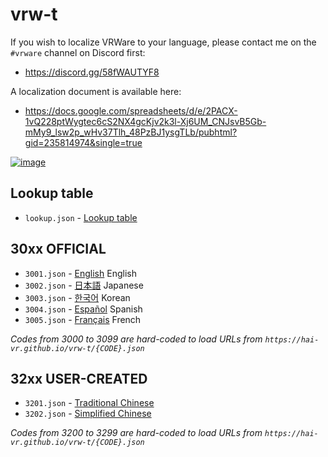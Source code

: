 # vrw-t

If you wish to localize VRWare to your language, please contact me on the `#vrware` channel on Discord first:

- https://discord.gg/58fWAUTYF8

A localization document is available here:

- https://docs.google.com/spreadsheets/d/e/2PACX-1vQ228ptWygtec6cS2NX4gcKjv2k3l-Xj6UM_CNJsvB5Gb-mMy9_lsw2p_wHv37Tlh_48PzBJ1ysgTLb/pubhtml?gid=235814974&single=true

[![image](https://github.com/hai-vr/vrw-t/assets/60819407/1a2c32ba-a3a2-48a6-805e-b25bb8115f1b)](https://docs.google.com/spreadsheets/d/e/2PACX-1vQ228ptWygtec6cS2NX4gcKjv2k3l-Xj6UM_CNJsvB5Gb-mMy9_lsw2p_wHv37Tlh_48PzBJ1ysgTLb/pubhtml?gid=235814974&single=true)


## Lookup table

- `lookup.json` - [Lookup table](lookup.json)

## 30xx OFFICIAL

- `3001.json` - [English](3001.json) English
- `3002.json` - [日本語](3002.json) Japanese
- `3003.json` - [한국어](3003.json) Korean
- `3004.json` - [Español](3004.json) Spanish
- `3005.json` - [Français](3005.json) French

*Codes from 3000 to 3099 are hard-coded to load URLs from `https://hai-vr.github.io/vrw-t/{CODE}.json`*

## 32xx USER-CREATED

- `3201.json` - [Traditional Chinese](3201.json) 
- `3202.json` - [Simplified Chinese](3202.json)

*Codes from 3200 to 3299 are hard-coded to load URLs from `https://hai-vr.github.io/vrw-t/{CODE}.json`*
